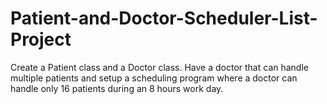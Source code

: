 # Patient-and-Doctor-Scheduler-List-Project
Create a Patient class and a Doctor class. Have a doctor that can handle multiple patients and setup a scheduling program where a doctor can handle only 16 patients during an 8 hours work day.
